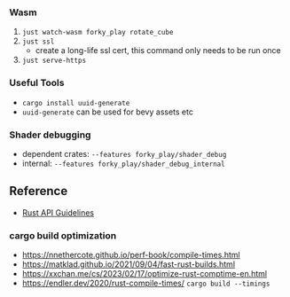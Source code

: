 ### Wasm

1. `just watch-wasm forky_play rotate_cube`
2. `just ssl`
	-	create a long-life ssl cert, this command only needs to be run once
3. `just serve-https`

### Useful Tools

- `cargo install uuid-generate`
- `uuid-generate` can be used for bevy assets etc

### Shader debugging
- dependent crates: `--features forky_play/shader_debug`
- internal: `--features forky_play/shader_debug_internal`
## Reference
- [Rust API Guidelines](https://rust-lang.github.io/api-guidelines/)


### cargo build optimization

- https://nnethercote.github.io/perf-book/compile-times.html
- https://matklad.github.io/2021/09/04/fast-rust-builds.html
- https://xxchan.me/cs/2023/02/17/optimize-rust-comptime-en.html
- https://endler.dev/2020/rust-compile-times/
`cargo build --timings`